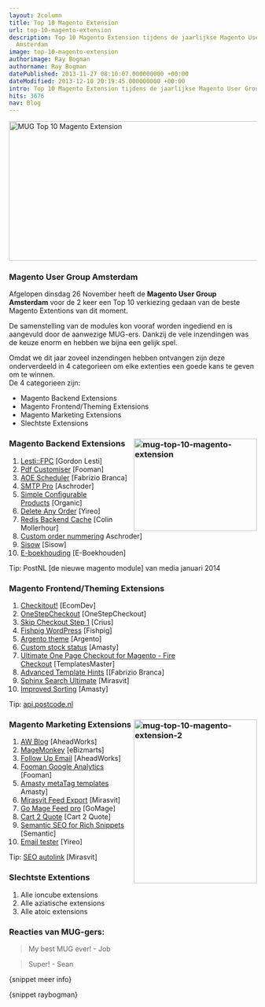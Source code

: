 ```yaml
---
layout: 2column
title: Top 10 Magento Extension
url: top-10-magento-extension
description: Top 10 Magento Extension tijdens de jaarlijkse Magento User Group te
  Amsterdam
image: top-10-magento-extension
authorimage: Ray Bogman
authorname: Ray Bogman
datePublished: 2013-11-27 08:10:07.000000000 +00:00
dateModified: 2013-12-10 20:19:45.000000000 +00:00
intro: Top 10 Magento Extension tijdens de jaarlijkse Magento User Group te Amsterdam
hits: 3676
nav: Blog
---
```

<p><img src="images/nieuws/mug-top-10-magento-extension.jpg" width="677" height="284" alt="MUG Top 10 Magento Extension" /></p>
<h3>Magento User Group Amsterdam</h3>
<p>Afgelopen dinsdag 26 November heeft de <strong>Magento User Group Amsterdam</strong> voor de 2 keer een Top 10 verkiezing gedaan van de beste Magento Extentions van dit moment.</p>
<p>De samenstelling van de modules kon vooraf worden ingediend en is aangevuld door de aanwezige MUG-ers. Dankzij de vele inzendingen was de keuze enorm en hebben we bijna een gelijk spel.</p>
<p>Omdat we dit jaar zoveel inzendingen hebben ontvangen zijn deze onderverdeeld in 4 categorieen om elke extenties een goede kans te geven om te winnen.<br />De 4 categorieen zijn:</p>
<ul class="check">
<li>Magento Backend Extensions</li>
<li>Magento Frontend/Theming Extensions</li>
<li>Magento Marketing Extensions</li>
<li>Slechtste Extensions</li>
</ul>
<h3><img src="images/nieuws/mug-top-10-magento-extension-1.jpg" width="250" height="188" alt="mug-top-10-magento-extension" style="float: right;" />Magento Backend Extensions</h3>
<ol>
<li><a href="http://www.magentocommerce.com/magento-connect/lesti-fpc-4534.html" title="Lesti::FPC" target="_blank">Lesti::FPC</a>&nbsp;[Gordon Lesti]</li>
<li><a href="http://www.magentocommerce.com/magento-connect/fooman-pdf-customiser.html" title="Pdf Customiser" target="_blank">Pdf Customiser</a> [Fooman]</li>
<li><a href="http://www.magentocommerce.com/magento-connect/aoe-scheduler.html" title="AOE Scheduler" target="_blank">AOE Scheduler</a> [Fabrizio Branca]</li>
<li><a href="http://www.magentocommerce.com/magento-connect/aschroder-com-smtp-pro-email-free-and-easy-magento-emailing-for-smtp-gmail-or-google-apps-email.html" title="SMTP Pro" target="_blank">SMTP Pro</a> [Aschroder]</li>
<li><a href="http://www.magentocommerce.com/magento-connect/simple-configurable-products.html" title="Simple Configurable Products" target="_blank">Simple Configurable Products</a>&nbsp;[Organic]</li>
<li><a href="http://www.yireo.com/software/magento-extensions/delete-any-order" title="Delete Any Order" target="_blank">Delete Any Order</a> [Yireo]</li>
<li><a href="https://github.com/colinmollenhour/Cm_Cache_Backend_Redis" title="Redis Backend Cache" target="_blank">Redis Backend Cache</a> [Colin Mollerhour]</li>
<li><a href="http://www.magentocommerce.com/magento-connect/aschroder-set-custom-order-number.html" title="Custom order nummering" target="_blank">Custom order nummering</a> Aschroder]</li>
<li><a href="http://www.magentocommerce.com/magento-connect/sisow.html" title="Sisow" target="_blank">Sisow</a> [Sisow]</li>
<li><a href="http://www.e-boekhouden.nl/default.asp?c=jira" title="E-boekhouding" target="_blank">E-boekhouding</a> [E-Boekhouden]</li>
</ol>
<div class="box-info">Tip: PostNL [de nieuwe magento module] van media januari 2014</div>
<h3>Magento Frontend/Theming Extensions</h3>
<ol>
<li><a href="http://shop.ecomdev.org/checkitout-magento-checkout-extension.html" title="Checkitout!" target="_blank">Checkitout!</a> [EcomDev]</li>
<li><a href="http://www.onestepcheckout.com/" title="OneStepCheckout" target="_blank">OneStepCheckout</a>&nbsp;[OneStepCheckout]</li>
<li><a href="http://www.magentocommerce.com/magento-connect/skip-checkout-step-1.html" title="Skip Checkout Step 1" target="_blank">Skip Checkout Step 1</a> [Crius]</li>
<li><a href="http://fishpig.co.uk/magento/wordpress-integration/" title="Fishpig WordPress" target="_blank">Fishpig WordPress</a>&nbsp;[Fishpig]</li>
<li><a href="http://argentotheme.com/" title="Argento theme" target="_blank">Argento theme</a>&nbsp;[Argento]</li>
<li><a href="http://amasty.com/custom-stock-status.html" title="Custom stock status" target="_blank">Custom stock status</a>&nbsp;[Amasty]</li>
<li><a href="http://www.magentocommerce.com/magento-connect/ultimate-one-page-checkout-for-magento-fire-checkout-2-4.html" title="Ultimate One Page Checkout for Magento - Fire Checkout" target="_blank">Ultimate One Page Checkout for Magento - Fire Checkout</a>&nbsp;[TemplatesMaster]</li>
<li><a href="http://www.magentocommerce.com/magento-connect/advanced-template-hints.html" title="Advanced Template Hints" target="_blank">Advanced Template Hints</a>&nbsp;[[Fabrizio Branca]</li>
<li><a href="http://mirasvit.com/magento-extensions/sphinx-search-ultimate.html" title="Sphinx Search Ultimate" target="_blank">Sphinx Search Ultimate</a>&nbsp;[Mirasvit]</li>
<li><a href="http://amasty.com/improved-sorting.html" title="Improved Sorting" target="_blank">Improved Sorting</a>&nbsp;[Amasty]</li>
</ol>
<div class="box-info">Tip: <a href="https://api.postcode.nl" title="api.postcode.nl" target="_blank">api.postcode.nl</a></div>
<h3><img src="images/nieuws/mug-top-10-magento-extension-2.jpg" width="250" height="333" alt="mug-top-10-magento-extension-2" style="float: right;" />Magento Marketing Extensions</h3>
<ol>
<li><a href="http://www.magentocommerce.com/magento-connect/blog-community-edition-by-aheadworks.html" title="AW Blog" target="_blank">AW Blog</a> [AheadWorks]</li>
<li><a href="http://www.magentocommerce.com/magento-connect/ebizmarts-magemonkey-official-mailchimp-and-mandrill-integration.html" title="MageMonkey" target="_blank">MageMonkey</a> [eBizmarts]</li>
<li><a href="http://www.magentocommerce.com/magento-connect/follow-up-email-by-aheadworks.html" title="Follow Up Email" target="_blank">Follow Up Email</a> [AheadWorks]</li>
<li><a href="http://www.magentocommerce.com/magento-connect/fooman-google-analytics.html" title="Fooman Google Analytics" target="_blank">Fooman Google Analytics</a> [Fooman]</li>
<li><a href="http://amasty.com/meta-tags-templates.html" title="Amasty metaTag templates" target="_blank">Amasty metaTag templates</a> Amasty]</li>
<li><a href="http://mirasvit.com/qa/magento-product-feed-export.html" title="Mirasvit Feed Export" target="_blank">Mirasvit Feed Export</a> [Mirasvit]</li>
<li><a href="http://www.gomage.com/gomage-feed-pro.html" title="Go Mage Feed pro" target="_blank">Go Mage Feed pro</a>&nbsp;[GoMage]</li>
<li><a href="http://www.cart2quote.com/" title="Cart 2 Quote" target="_blank">Cart 2 Quote</a>&nbsp;[Cart 2 Quote]</li>
<li><a href="http://www.magentocommerce.com/magento-connect/msemantic-semantic-seo-for-rich-snippets-in-google-and-yahoo.html" title="Semantic SEO for Rich Snippets" target="_blank">Semantic SEO for Rich Snippets</a> [Semantic]&nbsp;</li>
<li><a href="http://www.yireo.com/software/magento-extensions/emailtester" title="Email tester" target="_blank">Email tester</a> [Yireo]</li>
</ol>
<div class="box-info">Tip: <a href="http://mirasvit.com/magento-extensions/seo-autolinks.html" title="SEO autolink" target="_blank">SEO autolink</a> [Mirasvit]</div>
<h3>Slechtste Extentions</h3>
<ol>
<li>Alle ioncube extensions</li>
<li>Alle aziatische extensions&nbsp;</li>
<li>Alle atoic extensions</li>
</ol>
<div class="box-content">
<h3>Reacties van MUG-gers:</h3>
<blockquote>My best MUG ever! - Job</blockquote>
<blockquote>Super! - Sean</blockquote>
</div>

<p>{snippet meer info}</p>
<p>{snippet raybogman}</p>
